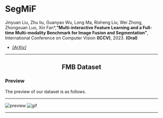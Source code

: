 # SegMiF

Jinyuan Liu, Zhu liu, Guanyao Wu, Long Ma, Risheng Liu, Wei Zhong, Zhongxuan Luo,  Xin Fan*,**“Multi-interactive Feature Learning and a Full-time Multi-modality Benchmark for Image Fusion and Segmentation”**,
International Conference on Computer Vision **(ICCV)**, 2023. **(Oral)**

- [*[ArXiv]*](https://arxiv.org/abs/2308.02097)

---

<h2> <p align="center"> FMB Dataset </p> </h2>  

### Preview

The preview of our dataset is as follows.

---

![preview](assets/preview.png)
![gif](assets/preview.gif)
 
---
